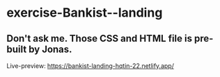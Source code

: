 # exercise-Bankist--landing
Don't ask me. Those CSS and HTML file is pre-built by Jonas.
---
Live-preview: https://bankist-landing-hqtin-22.netlify.app/
